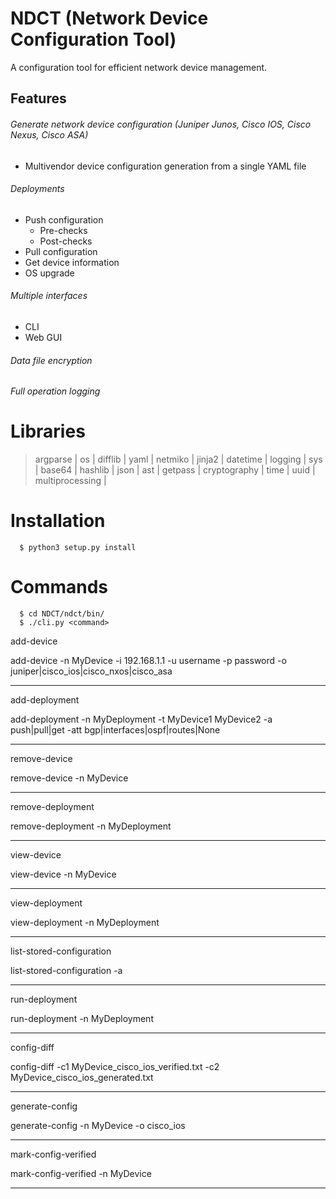 # NDCT (Network Device Configuration Tool)

A configuration tool for efficient network device management.

## Features

###### Generate network device configuration (Juniper Junos, Cisco IOS, Cisco Nexus, Cisco ASA)
  - Multivendor device configuration generation from a single YAML file
  
###### Deployments
  - Push configuration
    - Pre-checks
    - Post-checks
  - Pull configuration
  - Get device information
  - OS upgrade
  
###### Multiple interfaces
  - CLI
  - Web GUI
  
###### Data file encryption

###### Full operation logging

# Libraries
> argparse | os | difflib | yaml | netmiko | jinja2 | datetime | logging | sys | base64 | hashlib | json | ast | getpass | cryptography | time | uuid | multiprocessing | 

# Installation
```
  $ python3 setup.py install
```

# Commands
```
  $ cd NDCT/ndct/bin/
  $ ./cli.py <command>
```
add-device

add-device -n MyDevice -i 192.168.1.1 -u username -p password -o juniper|cisco_ios|cisco_nxos|cisco_asa
***

add-deployment

add-deployment -n MyDeployment -t MyDevice1 MyDevice2 -a push|pull|get -att bgp|interfaces|ospf|routes|None
***

remove-device

remove-device -n MyDevice
***

remove-deployment

remove-deployment -n MyDeployment
***

view-device

view-device -n MyDevice
***

view-deployment

view-deployment -n MyDeployment
***

list-stored-configuration

list-stored-configuration -a
***

run-deployment

run-deployment -n MyDeployment
***

config-diff

config-diff -c1 MyDevice_cisco_ios_verified.txt -c2 MyDevice_cisco_ios_generated.txt
***

generate-config

generate-config -n MyDevice -o cisco_ios
***

mark-config-verified

mark-config-verified -n MyDevice
***
